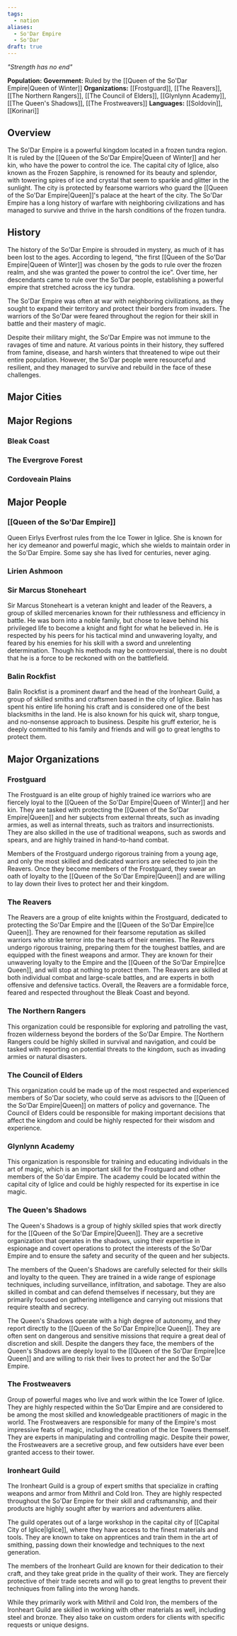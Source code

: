 ```yaml
---
tags:
  - nation
aliases:
  - So'Dar Empire
  - So'Dar
draft: true
---
```

*"Strength has no end"*

**Population:**
**Government:** Ruled by the [[Queen of the So'Dar Empire|Queen of Winter]]
**Organizations:** [[Frostguard]], [[The Reavers]], [[The Northern Rangers]], [[The Council of Elders]], [[Glynlynn Academy]], [[The Queen's Shadows]], [[The Frostweavers]]
**Languages:** [[Soldovin]], [[Korinari]]
## Overview
The So'Dar Empire is a powerful kingdom located in a frozen tundra region. It is ruled by the [[Queen of the So'Dar Empire|Queen of Winter]] and her kin, who have the power to control the ice. The capital city of Iglice, also known as the Frozen Sapphire, is renowned for its beauty and splendor, with towering spires of ice and crystal that seem to sparkle and glitter in the sunlight. The city is protected by fearsome warriors who guard the [[Queen of the So'Dar Empire|Queen]]'s palace at the heart of the city. The So'Dar Empire has a long history of warfare with neighboring civilizations and has managed to survive and thrive in the harsh conditions of the frozen tundra.
## History
The history of the So'Dar Empire is shrouded in mystery, as much of it has been lost to the ages. According to legend, “the first [[Queen of the So'Dar Empire|Queen of Winter]] was chosen by the gods to rule over the frozen realm, and she was granted the power to control the ice”. Over time, her descendants came to rule over the So'Dar people, establishing a powerful empire that stretched across the icy tundra.

The So'Dar Empire was often at war with neighboring civilizations, as they sought to expand their territory and protect their borders from invaders. The warriors of the So'Dar were feared throughout the region for their skill in battle and their mastery of magic.

Despite their military might, the So'Dar Empire was not immune to the ravages of time and nature. At various points in their history, they suffered from famine, disease, and harsh winters that threatened to wipe out their entire population. However, the So'Dar people were resourceful and resilient, and they managed to survive and rebuild in the face of these challenges.
## Major Cities
## Major Regions
### Bleak Coast
### The Evergrove Forest
### Cordoveain Plains
## Major People
### [[Queen of the So'Dar Empire]]
Queen Eirlys Everfrost rules from the Ice Tower in Iglice. She is known for her icy demeanor and powerful magic, which she wields to maintain order in the So'Dar Empire. Some say she has lived for centuries, never aging.
### Lirien Ashmoon
### Sir Marcus Stoneheart
Sir Marcus Stoneheart is a veteran knight and leader of the Reavers, a group of skilled mercenaries known for their ruthlessness and efficiency in battle. He was born into a noble family, but chose to leave behind his privileged life to become a knight and fight for what he believed in. He is respected by his peers for his tactical mind and unwavering loyalty, and feared by his enemies for his skill with a sword and unrelenting determination. Though his methods may be controversial, there is no doubt that he is a force to be reckoned with on the battlefield.
### Balin Rockfist
Balin Rockfist is a prominent dwarf and the head of the Ironheart Guild, a group of skilled smiths and craftsmen based in the city of Iglice. Balin has spent his entire life honing his craft and is considered one of the best blacksmiths in the land. He is also known for his quick wit, sharp tongue, and no-nonsense approach to business. Despite his gruff exterior, he is deeply committed to his family and friends and will go to great lengths to protect them.
## Major Organizations
### Frostguard
The Frostguard is an elite group of highly trained ice warriors who are fiercely loyal to the [[Queen of the So'Dar Empire|Queen of Winter]] and her kin. They are tasked with protecting the [[Queen of the So'Dar Empire|Queen]] and her subjects from external threats, such as invading armies, as well as internal threats, such as traitors and insurrectionists. They are also skilled in the use of traditional weapons, such as swords and spears, and are highly trained in hand-to-hand combat.

Members of the Frostguard undergo rigorous training from a young age, and only the most skilled and dedicated warriors are selected to join the Reavers. Once they become members of the Frostguard, they swear an oath of loyalty to the [[Queen of the So'Dar Empire|Queen]] and are willing to lay down their lives to protect her and their kingdom.
### The Reavers
The Reavers are a group of elite knights within the Frostguard, dedicated to protecting the So'Dar Empire and the [[Queen of the So'Dar Empire|Ice Queen]]. They are renowned for their fearsome reputation as skilled warriors who strike terror into the hearts of their enemies. The Reavers undergo rigorous training, preparing them for the toughest battles, and are equipped with the finest weapons and armor. They are known for their unwavering loyalty to the Empire and the [[Queen of the So'Dar Empire|Ice Queen]], and will stop at nothing to protect them. The Reavers are skilled at both individual combat and large-scale battles, and are experts in both offensive and defensive tactics. Overall, the Reavers are a formidable force, feared and respected throughout the Bleak Coast and beyond.
### The Northern Rangers
This organization could be responsible for exploring and patrolling the vast, frozen wilderness beyond the borders of the So'Dar Empire. The Northern Rangers could be highly skilled in survival and navigation, and could be tasked with reporting on potential threats to the kingdom, such as invading armies or natural disasters.
### The Council of Elders
This organization could be made up of the most respected and experienced members of So'Dar society, who could serve as advisors to the [[Queen of the So'Dar Empire|Queen]] on matters of policy and governance. The Council of Elders could be responsible for making important decisions that affect the kingdom and could be highly respected for their wisdom and experience.
### Glynlynn Academy
This organization is responsible for training and educating individuals in the art of magic, which is an important skill for the Frostguard and other members of the So'dar Empire. The academy could be located within the capital city of Iglice and could be highly respected for its expertise in ice magic.
### The Queen's Shadows
The Queen's Shadows is a group of highly skilled spies that work directly for the [[Queen of the So'Dar Empire|Queen]]. They are a secretive organization that operates in the shadows, using their expertise in espionage and covert operations to protect the interests of the So'Dar Empire and to ensure the safety and security of the queen and her subjects.

The members of the Queen's Shadows are carefully selected for their skills and loyalty to the queen. They are trained in a wide range of espionage techniques, including surveillance, infiltration, and sabotage. They are also skilled in combat and can defend themselves if necessary, but they are primarily focused on gathering intelligence and carrying out missions that require stealth and secrecy.

The Queen's Shadows operate with a high degree of autonomy, and they report directly to the [[Queen of the So'Dar Empire|Ice Queen]]. They are often sent on dangerous and sensitive missions that require a great deal of discretion and skill. Despite the dangers they face, the members of the Queen's Shadows are deeply loyal to the [[Queen of the So'Dar Empire|Ice Queen]] and are willing to risk their lives to protect her and the So'Dar Empire.
### The Frostweavers
Group of powerful mages who live and work within the Ice Tower of Iglice. They are highly respected within the So'Dar Empire and are considered to be among the most skilled and knowledgeable practitioners of magic in the world. The Frostweavers are responsible for many of the Empire's most impressive feats of magic, including the creation of the Ice Towers themself. They are experts in manipulating and controlling magic. Despite their power, the Frostweavers are a secretive group, and few outsiders have ever been granted access to their tower.
### Ironheart Guild
The Ironheart Guild is a group of expert smiths that specialize in crafting weapons and armor from Mithril and Cold Iron. They are highly respected throughout the So'Dar Empire for their skill and craftsmanship, and their products are highly sought after by warriors and adventurers alike.

The guild operates out of a large workshop in the capital city of [[Capital City of Iglice|Iglice]], where they have access to the finest materials and tools. They are known to take on apprentices and train them in the art of smithing, passing down their knowledge and techniques to the next generation.

The members of the Ironheart Guild are known for their dedication to their craft, and they take great pride in the quality of their work. They are fiercely protective of their trade secrets and will go to great lengths to prevent their techniques from falling into the wrong hands.

While they primarily work with Mithril and Cold Iron, the members of the Ironheart Guild are skilled in working with other materials as well, including steel and bronze. They also take on custom orders for clients with specific requests or unique designs.